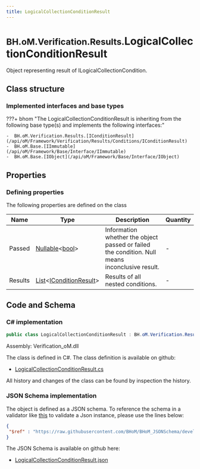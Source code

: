 ```yaml
---
title: LogicalCollectionConditionResult
---
```


# <small>BH.oM.Verification.Results.</small>**LogicalCollectionConditionResult**

Object representing result of ILogicalCollectionCondition.

## Class structure

### Implemented interfaces and base types

???+ bhom "The LogicalCollectionConditionResult is inheriting from the following base type(s) and implements the following interfaces:"

    -  BH.oM.Verification.Results.[IConditionResult](/api/oM/Framework/Verification/Results/Conditions/IConditionResult)
    -  BH.oM.Base.[IImmutable](/api/oM/Framework/Base/Interface/IImmutable)
    -  BH.oM.Base.[IObject](/api/oM/Framework/Base/Interface/IObject)


## Properties



### Defining properties

The following properties are defined on the class

| Name             | Type             | Description      | Quantity         |
|------------------|------------------|------------------|------------------|
| Passed | [Nullable](https://learn.microsoft.com/en-us/dotnet/api/System.Nullable-1?view=netstandard-2.0)&lt;[bool](https://learn.microsoft.com/en-us/dotnet/api/System.Boolean?view=netstandard-2.0)&gt; | Information whether the object passed or failed the condition. Null means inconclusive result. | - |
| Results | [List](https://learn.microsoft.com/en-us/dotnet/api/System.Collections.Generic.List-1?view=netstandard-2.0)&lt;[IConditionResult](/api/oM/Framework/Verification/Results/Conditions/IConditionResult)&gt; | Results of all nested conditions. | - |


## Code and Schema

### C# implementation

``` C# title="C#"
public class LogicalCollectionConditionResult : BH.oM.Verification.Results.IConditionResult, BH.oM.Base.IImmutable, BH.oM.Base.IObject
```

Assembly: Verification_oM.dll

The class is defined in C#. The class definition is available on github:

- [LogicalCollectionConditionResult.cs](https://github.com/BHoM/BHoM/blob/develop/Verification_oM/Results\Conditions\LogicalCollectionConditionResult.cs)

All history and changes of the class can be found by inspection the history.
### JSON Schema implementation

The object is defined as a JSON schema. To reference the schema in a validator like [this](https://www.jsonschemavalidator.net/) to validate a Json instance, please use the lines below:

``` json title="JSON Schema"
{
 "$ref" : "https://raw.githubusercontent.com/BHoM/BHoM_JSONSchema/develop/Verification_oM/Results/LogicalCollectionConditionResult.json"
}
```

The JSON Schema is available on github here:

- [LogicalCollectionConditionResult.json](https://github.com/BHoM/BHoM_JSONSchema/blob/develop/Verification_oM/Results/LogicalCollectionConditionResult.json)

